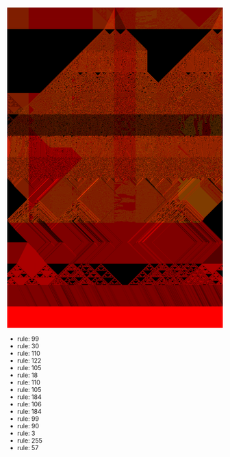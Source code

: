 ![photo](./output.png) 
 * rule: 99
* rule: 30
* rule: 110
* rule: 122
* rule: 105
* rule: 18
* rule: 110
* rule: 105
* rule: 184
* rule: 106
* rule: 184
* rule: 99
* rule: 90
* rule: 3
* rule: 255
* rule: 57
